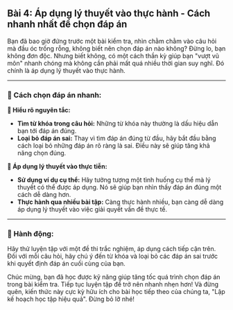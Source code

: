 ## Bài 4: Áp dụng lý thuyết vào thực hành - Cách nhanh nhất để chọn đáp án

Bạn đã bao giờ đứng trước một bài kiểm tra, nhìn chằm chằm vào câu hỏi mà đầu óc trống rỗng, không biết nên chọn đáp án nào không? Đừng lo, bạn không đơn độc. Nhưng biết không, có một cách thần kỳ giúp bạn "vượt vũ môn" nhanh chóng mà không cần phải mất quá nhiều thời gian suy nghĩ. Đó chính là áp dụng lý thuyết vào thực hành.

---

### 📌 Cách chọn đáp án nhanh:

**🔹 Hiểu rõ nguyên tắc:**
- **Tìm từ khóa trong câu hỏi:** Những từ khóa này thường là dấu hiệu dẫn bạn tới đáp án đúng.
- **Loại bỏ đáp án sai:** Thay vì tìm đáp án đúng từ đầu, hãy bắt đầu bằng cách loại bỏ những đáp án rõ ràng là sai. Điều này sẽ giúp tăng khả năng chọn đúng.

**🔹 Áp dụng lý thuyết vào thực tiễn:**
- **Sử dụng ví dụ cụ thể:** Hãy tưởng tượng một tình huống cụ thể mà lý thuyết có thể được áp dụng. Nó sẽ giúp bạn nhìn thấy đáp án đúng một cách dễ dàng hơn.
- **Thực hành qua nhiều bài tập:** Càng thực hành nhiều, bạn càng dễ dàng áp dụng lý thuyết vào việc giải quyết vấn đề thực tế.

---

### 🚀 Hành động:

Hãy thử luyện tập với một đề thi trắc nghiệm, áp dụng cách tiếp cận trên. Đối với mỗi câu hỏi, hãy chú ý đến từ khóa và loại bỏ các đáp án sai trước khi quyết định đáp án cuối cùng của bạn.

Chúc mừng, bạn đã học được kỹ năng giúp tăng tốc quá trình chọn đáp án trong bài kiểm tra. Tiếp tục luyện tập để trở nên nhanh nhẹn hơn! Và đừng quên, kiến thức này cực kỳ hữu ích cho bài học tiếp theo của chúng ta, "Lập kế hoạch học tập hiệu quả". Đừng bỏ lỡ nhé!
